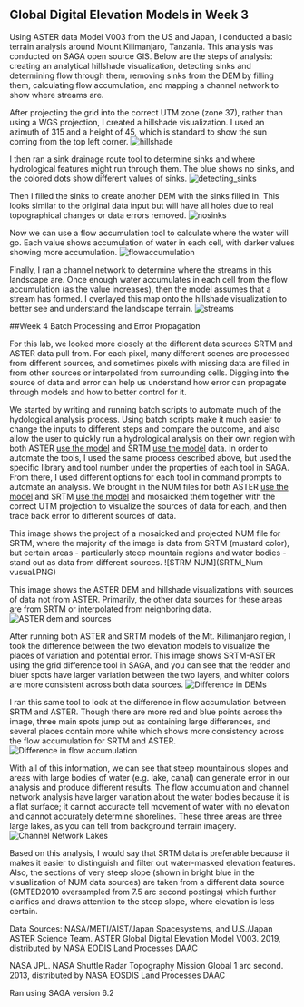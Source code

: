 ## Global Digital Elevation Models in Week 3

Using ASTER data Model V003 from the US and Japan, I conducted a basic terrain analysis around Mount Kilimanjaro, Tanzania. This analysis was conducted on SAGA open source GIS. Below are the steps of analysis: creating an analytical hillshade visualization, detecting sinks and determining flow through them, removing sinks from the DEM by filling them, calculating flow accumulation, and mapping a channel network to show where streams are.

After projecting the grid into the correct UTM zone (zone 37), rather than using a WGS projection, I created a hillshade visualization. I used an azimuth of 315 and a height of 45, which is standard to show the sun coming from the top left corner.
![hillshade](AnalyticalHillshading.PNG)

I then ran a sink drainage route tool to determine sinks and where hydrological features might run through them. The blue shows no sinks, and the colored dots show different values of sinks. 
![detecting_sinks](GoodSinkRoute.PNG)

Then I filled the sinks to create another DEM with the sinks filled in. This looks similar to the original data input but will have all holes due to real topographical changes or data errors removed.
![nosinks](GoodNoSinks.PNG)

Now we can use a flow accumulation tool to calculate where the water will go. Each value shows accumulation of water in each cell, with darker values showing more accumulation. 
![flowaccumulation](GoodFlowAccum.PNG)

Finally, I ran a channel network to determine where the streams in this landscape are. Once enough water accumulates in each cell from the flow accumulation (as the value increases), then the model assumes that a stream has formed. I overlayed this map onto the hillshade visualization to better see and understand the landscape terrain.
![streams](GoodChannelNetwork.PNG)

##Week 4 Batch Processing and Error Propagation

For this lab, we looked more closely at the different data sources SRTM and ASTER data pull from. For each pixel, many different scenes are processed from different sources, and sometimes pixels with missing data are filled in from other sources or interpolated from surrounding cells. Digging into the source of data and error can help us understand how error can propagate through models and how to better control for it. 

We started by writing and running batch scripts to automate much of the hydological analysis process. Using batch scripts make it much easier to change the inputs to different steps and compare the outcome, and also allow the user to quickly run a hydrological analysis on their own region with both ASTER [use the model](hydrology_ASTER.bat) and SRTM [use the model](hydrology_SRTM.bat) data. In order to automate the tools, I used the same process described above, but used the specific library and tool number under the properties of each tool in SAGA. From there, I used different options for each tool in command prompts to automate an analysis. We brought in the NUM files for both ASTER [use the model](mosaic_bat_aster.bat) and SRTM [use the model](mosaic_utmproj.bat) and mosaicked them together with the correct UTM projection to visualize the sources of data for each, and then trace back error to different sources of data. 

This image shows the project of a mosaicked and projected NUM file for SRTM, where the majority of the image is data from SRTM (mustard color), but certain areas - particularly steep mountain regions and water bodies - stand out as data from different sources. 
![STRM NUM](SRTM_Num vusual.PNG)

This image shows the ASTER DEM and hillshade visualizations with sources of data not from ASTER. Primarily, the other data sources for these areas are from SRTM or interpolated from neighboring data.
![ASTER dem and sources](Aster_DEM_error.PNG)

After running both ASTER and SRTM models of the Mt. Kilimanjaro region, I took the difference between the two elevation models to visualize the places of variation and potential error. This image shows SRTM-ASTER using the grid difference tool in SAGA, and you can see that the redder and bluer spots have larger variation between the two layers, and whiter colors are more consistent across both data sources. 
![Difference in DEMs](difference_DEMS.PNG)

I ran this same tool to look at the difference in flow accumulation between SRTM and ASTER. Though there are more red and blue points across the image, three main spots jump out as containing large differences, and several places contain more white which shows more consistency across the flow accumulation for SRTM and ASTER. 
![Difference in flow accumulation](Diff_flow_accum.PNG)

With all of this information, we can see that steep mountainous slopes and areas with large bodies of water (e.g. lake, canal) can generate error in our analysis and produce different results. The flow accumulation and channel network analysis have larger variation about the water bodies because it is a flat surface; it cannot accuracte tell movement of water with no elevation and cannot accurately determine shorelines. These three areas are three large lakes, as you can tell from background terrain imagery. 
![Channel Network Lakes](QGISvisualChannels.png)

Based on this analysis, I would say that SRTM data is preferable because it makes it easier to distinguish and filter out water-masked elevation features. Also, the sections of very steep slope (shown in bright blue in the visualization of NUM data sources) are taken from a different data source (GMTED2010 oversampled from 7.5 arc second postings) which further clarifies and draws attention to the steep slope, where elevation is less certain. 

Data Sources:
NASA/METI/AIST/Japan Spacesystems, and U.S./Japan ASTER Science Team. ASTER Global Digital Elevation Model V003. 2019, distributed by NASA EODIS Land Processes DAAC

NASA JPL. NASA Shuttle Radar Topography Mission Global 1 arc second. 2013, distributed by NASA EOSDIS Land Processes DAAC

Ran using SAGA version 6.2

